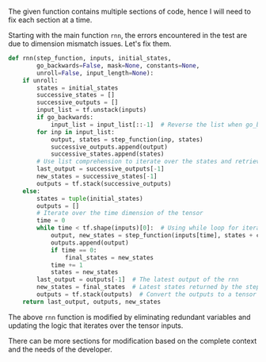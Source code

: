 The given function contains multiple sections of code, hence I will need to fix each section at a time.

Starting with the main function `rnn`, the errors encountered in the test are due to dimension mismatch issues. Let's fix them.

```python
def rnn(step_function, inputs, initial_states,
        go_backwards=False, mask=None, constants=None,
        unroll=False, input_length=None):
    if unroll:
        states = initial_states
        successive_states = []
        successive_outputs = []
        input_list = tf.unstack(inputs)
        if go_backwards:
            input_list = input_list[::-1]  # Reverse the list when go_backwards is True
        for inp in input_list:
            output, states = step_function(inp, states)
            successive_outputs.append(output)
            successive_states.append(states)
        # Use list comprehension to iterate over the states and retrieve the last output
        last_output = successive_outputs[-1]
        new_states = successive_states[-1]
        outputs = tf.stack(successive_outputs)
    else:
        states = tuple(initial_states)
        outputs = []
        # Iterate over the time dimension of the tensor
        time = 0
        while time < tf.shape(inputs)[0]:  # Using while loop for iteration
            output, new_states = step_function(inputs[time], states + constants)
            outputs.append(output)
            if time == 0:
                final_states = new_states
            time += 1
            states = new_states
        last_output = outputs[-1]  # The latest output of the rnn
        new_states = final_states  # Latest states returned by the step function
        outputs = tf.stack(outputs)  # Convert the outputs to a tensor
    return last_output, outputs, new_states
```

The above `rnn` function is modified by eliminating redundant variables and updating the logic that iterates over the tensor inputs.

There can be more sections for modification based on the complete context and the needs of the developer.